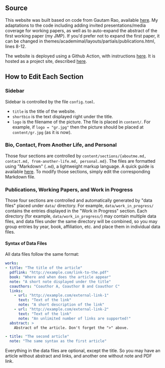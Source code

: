 ## Source

This website was built based on code from Gautam Rao, available [here](https://github.com/gautamrao/gautamrao.github.io). My adaptations to the code including adding invited presentations/media coverage for working papers, as well as to auto-expand the abstract of the first working paper (my JMP). If you'd prefer not to expand the first paper, it can be changed in themes/academimal/layouts/partials/publications.html, lines 8-12.

The website is deployed using a Github Action, with instructions [here](https://gohugo.io/hosting-and-deployment/hosting-on-github/). It is hosted as a project site, described [here](https://docs.github.com/en/pages/getting-started-with-github-pages/about-github-pages). 

## How to Edit Each Section

### Sidebar

Sidebar is controlled by the file `config.toml`.

- `title` is the title of the website.
- `shortbio` is the text displayed right under the title.
- `logo` is the filename of the picture. The file is placed in `content/`. For example, if `logo = "gr.jpg"` then the picture should be placed at `content/gr.jpg` (as it is now).

### Bio, Contact, From Another Life, and Personal

Those four sections are controlled by `content/sections/{aboutme.md, contact.md, from-another-life.md, personal.md}`. The files are formatted using "Markdown" (`.md`), a lightweight markup language. A quick guide is available [here](https://guides.github.com/features/mastering-markdown/). To modify those sections, simply edit the corresponding Markdown file.

### Publications, Working Papers, and Work in Progress

Those four sections are controlled and automatically generated by "data files" placed under `data/` directory. For example, `data/work_in_progress/` contains the entries displayed in the "Work in Progress" section. Each directory (for example, `data/work_in_progress/`) may contain multiple data files, and data files under the same directory will be combined, so you may group entries by year, book, affiliation, etc. and place them in individual data files.

#### Syntax of Data Files

All data files follow the same format:

```yaml
works:
- title: "The title of the article"
  pdflink: "http://example.com/link-to-the.pdf"
  book: "Where and when does the article appear"
  note: "A short note displayed under the title"
  coauthors: "Coauthor A, Coauthor B and Coauthor C"
  links:
    - url: "http://example.com/external-link-1"
      text: "Text of the link"
      note: "A short description of the link"
    - url: "http://example.com/external-link-2"
      text: "Text of the link"
      note: "An unlimited number of links are supported!"
  abstract: >
    Abstract of the article. Don't forget the ">" above.

- title: "The second article"
  note: "The same syntax as the first article"
```

Everything in the data files are optional, except the title. So you may have an article without abstract and links, and another one without note and PDF link.
